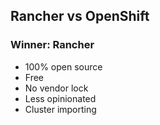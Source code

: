 ## Rancher vs OpenShift
### Winner: Rancher
* 100% open source
* Free
* No vendor lock
* Less opinionated
* Cluster importing
